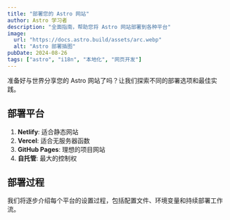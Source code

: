 ```yaml
---
title: "部署您的 Astro 网站"
author: Astro 学习者
description: "全面指南，帮助您将 Astro 网站部署到各种平台"
image:
  url: "https://docs.astro.build/assets/arc.webp"
  alt: "Astro 部署插图"
pubDate: 2024-08-26
tags: ["astro", "i18n", "本地化", "网页开发"]
---
```


准备好与世界分享您的 Astro 网站了吗？让我们探索不同的部署选项和最佳实践。

## 部署平台

1. **Netlify**: 适合静态网站
2. **Vercel**: 适合无服务器函数
3. **GitHub Pages**: 理想的项目网站
4. **自托管**: 最大的控制权

## 部署过程

我们将逐步介绍每个平台的设置过程，包括配置文件、环境变量和持续部署工作流。

